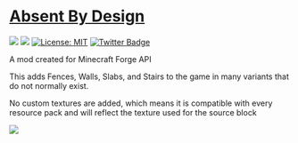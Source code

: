# [Absent By Design](https://www.curseforge.com/minecraft/mc-mods/absent-by-design)

 [![](http://cf.way2muchnoise.eu/305840.svg)](https://minecraft.curseforge.com/projects/absent-by-design) 
 [![](http://cf.way2muchnoise.eu/versions/305840.svg)](https://minecraft.curseforge.com/projects/absent-by-design)
 [![License: MIT](https://img.shields.io/badge/License-MIT-green.svg)](https://opensource.org/licenses/MIT)
 [![Twitter Badge](https://img.shields.io/badge/contact-twitter-blue.svg)](https://twitter.com/lothrazar)

A mod created for Minecraft Forge API

This adds Fences, Walls, Slabs, and Stairs to the game in many variants that do not normally exist.

No custom textures are added, which means it is compatible with every resource pack and will reflect the texture used for the source block




[![](https://c5.patreon.com/external/logo/become_a_patron_button.png)](https://www.patreon.com/lothrazar)


